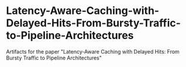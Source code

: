 # Latency-Aware-Caching-with-Delayed-Hits-From-Bursty-Traffic-to-Pipeline-Architectures
Artifacts for the paper "Latency-Aware Caching with Delayed Hits: From Bursty Traffic to Pipeline Architectures"
